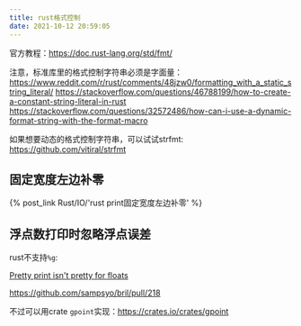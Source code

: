 ```yaml
---
title: rust格式控制
date: 2021-10-12 20:59:05
---
```


官方教程：<https://doc.rust-lang.org/std/fmt/>

注意，标准库里的格式控制字符串必须是字面量：
<https://www.reddit.com/r/rust/comments/48jzw0/formatting_with_a_static_string_literal/>
<https://stackoverflow.com/questions/46788199/how-to-create-a-constant-string-literal-in-rust>
<https://stackoverflow.com/questions/32572486/how-can-i-use-a-dynamic-format-string-with-the-format-macro>

如果想要动态的格式控制字符串，可以试试strfmt:
<https://github.com/vitiral/strfmt>

## 固定宽度左边补零

{% post_link Rust/IO/'rust print固定宽度左边补零' %}

## 浮点数打印时忽略浮点误差

rust不支持`%g`:

[Pretty print isn't pretty for floats](https://github.com/rust-lang/rust/issues/29472)

<https://github.com/sampsyo/bril/pull/218>

不过可以用crate `gpoint`实现：<https://crates.io/crates/gpoint>
